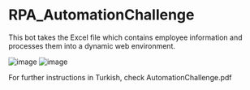 # RPA_AutomationChallenge

This bot takes the Excel file which contains employee information and processes them into a dynamic web environment.

![image](https://github.com/gulsoy83/RPA_AutomationChallenge/assets/46426033/6b45a05d-368d-49c9-8327-1b6dd208b2cd)
![image](https://github.com/gulsoy83/RPA_AutomationChallenge/assets/46426033/c300c0a7-dab1-4d06-8f9b-a2e42aabc6a3)

For further instructions in Turkish, check AutomationChallenge.pdf

